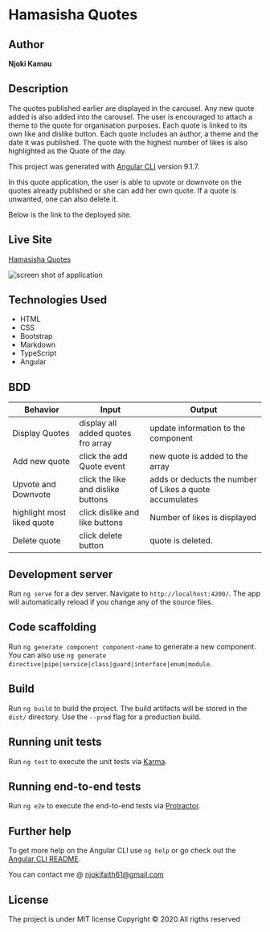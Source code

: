# Hamasisha Quotes

## Author

**Njoki Kamau**

## Description

The quotes published earlier are displayed in the carousel. Any new quote added is also added into the carousel. The user is encouraged to attach a theme to the quote for organisation purposes. Each quote is linked to its own like and dislike button. Each quote includes an author, a theme and the date it was published. The quote with the highest number of likes is also highlighted as the Quote of the day. 


This project was generated with [Angular CLI](https://github.com/angular/angular-cli) version 9.1.7.

In this quote application, the user is able to upvote or downvote on the quotes already published or she can add her own quote. If a quote is unwanted, one can also delete it. 

Below is the link to the deployed site.

## Live Site
[Hamasisha Quotes](https://njoki254.github.io/Quotes-App/.)

![screen shot of application](.././src/assets/hamasisha.jpg)

## Technologies Used

- HTML 
- CSS
- Bootstrap
- Markdown
- TypeScript
- Angular

## BDD

|Behavior | Input| Output|   
|---------|------|-------|
|Display Quotes| display all added quotes fro array| update information to the component|
|Add new quote| click the add Quote event| new quote is added to the array|
|Upvote and Downvote| click the like and dislike buttons| adds or deducts the number of Likes a quote accumulates|
|highlight most liked quote| click dislike and like buttons|Number of likes is displayed|
|Delete quote| click delete button| quote is deleted.|




## Development server

Run `ng serve` for a dev server. Navigate to `http://localhost:4200/`. The app will automatically reload if you change any of the source files.

## Code scaffolding

Run `ng generate component component-name` to generate a new component. You can also use `ng generate directive|pipe|service|class|guard|interface|enum|module`.

## Build

Run `ng build` to build the project. The build artifacts will be stored in the `dist/` directory. Use the `--prod` flag for a production build.

## Running unit tests

Run `ng test` to execute the unit tests via [Karma](https://karma-runner.github.io).

## Running end-to-end tests

Run `ng e2e` to execute the end-to-end tests via [Protractor](http://www.protractortest.org/).

## Further help

To get more help on the Angular CLI use `ng help` or go check out the [Angular CLI README](https://github.com/angular/angular-cli/blob/master/README.md).

You can contact me @ njokifaith61@gmail.com

## License
The project is under MIT license Copyright © 2020.All rigths reserved